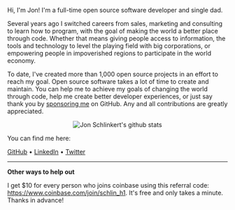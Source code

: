Hi, I'm Jon! I'm a full-time open source software developer and single dad. 

Several years ago I switched careers from sales, marketing and consulting to learn how to program, with the goal of making the world a better place through code. Whether that means giving people access to information, the tools and technology to level the playing field with big corporations, or empowering people in impoverished regions to participate in the world economy.

To date, I've created more than 1,000 open source projects in an effort to reach my goal. Open source software takes a lot of time to create and maintain. You can help me to achieve my goals of changing the world through code, help me create better developer experiences, or just say thank you by [sponsoring me](https://github.com/sponsors/jonschlinkert) on GitHub. Any and all contributions are greatly appreciated.

<p align="center">
  <img src="https://github-readme-stats.vercel.app/api?username=jonschlinkert&count_private=true" alt="Jon Schlinkert's github stats">
</p>

You can find me here:

[GitHub](https://github.com/jonschlinkert) • [LinkedIn](https://linkedin.com/in/jonshlinkert) • [Twitter](https://twitter.com/jonschlinkert)

***

**Other ways to help out**

I get $10 for every person who joins coinbase using this referral code: https://www.coinbase.com/join/schlin_h1. It's free and only takes a minute. Thanks in advance!
